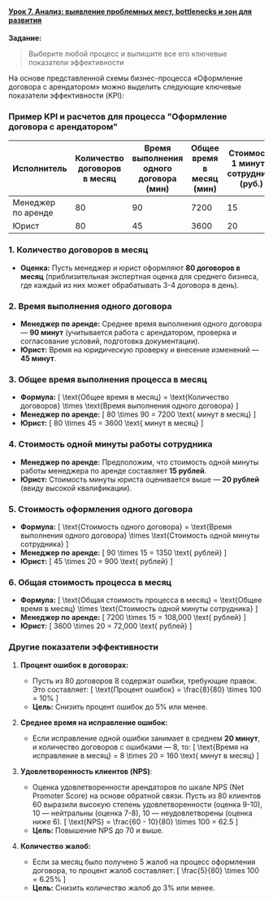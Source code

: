 #### [Урок 7. Анализ: выявление проблемных мест, bottlenecks и зон для развития](https://gb.ru/lessons/454194/homework)

**Задание:**
> Выберите любой процесс и выпишите все его ключевые показатели эффективности

На основе представленной схемы бизнес-процесса «Оформление договора с арендатором» можно выделить следующие ключевые показатели эффективности (KPI):

### Пример KPI и расчетов для процесса "Оформление договора с арендатором"

| **Исполнитель**             | **Количество договоров в месяц** | **Время выполнения одного договора (мин)** | **Общее время в месяц (мин)** | **Стоимость 1 минуты сотрудника (руб.)** | **Стоимость одного договора (руб.)** | **Общая стоимость процесса в месяц (руб.)** |
|-----------------------------|----------------------------------|-------------------------------------------|-------------------------------|-----------------------------------------|---------------------------------------|--------------------------------------------|
| Менеджер по аренде           | 80                               | 90                                        | 7200                          | 15                                      | 1350                                  | 108 000                                     |
| Юрист                        | 80                               | 45                                        | 3600                          | 20                                      | 900                                   | 72 000                                      |

### 1. **Количество договоров в месяц**

- **Оценка:** Пусть менеджер и юрист оформляют **80 договоров в месяц** (приблизительная экспертная оценка для среднего бизнеса, где каждый из них может обрабатывать 3-4 договора в день).

### 2. **Время выполнения одного договора**

- **Менеджер по аренде:** Среднее время выполнения одного договора — **90 минут** (учитывается работа с арендатором, проверка и согласование условий, подготовка документации).
- **Юрист:** Время на юридическую проверку и внесение изменений — **45 минут**.

### 3. **Общее время выполнения процесса в месяц**

- **Формула:**
     \[
     \text{Общее время в месяц} = \text{Количество договоров} \times \text{Время выполнения одного договора}
     \]
- **Менеджер по аренде:**
     \[
     80 \times 90 = 7200 \text{ минут в месяц}
     \]
- **Юрист:**
     \[
     80 \times 45 = 3600 \text{ минут в месяц}
     \]

### 4. **Стоимость одной минуты работы сотрудника**

- **Менеджер по аренде:** Предположим, что стоимость одной минуты работы менеджера по аренде составляет **15 рублей**.
- **Юрист:** Стоимость минуты юриста оценивается выше — **20 рублей** (ввиду высокой квалификации).

### 5. **Стоимость оформления одного договора**

- **Формула:**
     \[
     \text{Стоимость одного договора} = \text{Время выполнения одного договора} \times \text{Стоимость одной минуты сотрудника}
     \]
- **Менеджер по аренде:**
     \[
     90 \times 15 = 1350 \text{ рублей}
     \]
- **Юрист:**
     \[
     45 \times 20 = 900 \text{ рублей}
     \]

### 6. **Общая стоимость процесса в месяц**

- **Формула:**
     \[
     \text{Общая стоимость процесса в месяц} = \text{Общее время в месяц} \times \text{Стоимость одной минуты сотрудника}
     \]
- **Менеджер по аренде:**
     \[
     7200 \times 15 = 108\,000 \text{ рублей}
     \]
- **Юрист:**
     \[
     3600 \times 20 = 72\,000 \text{ рублей}
     \]

### Другие показатели эффективности

1. **Процент ошибок в договорах:**
   - Пусть из 80 договоров 8 содержат ошибки, требующие правок. Это составляет:
     \[
     \text{Процент ошибок} = \frac{8}{80} \times 100 = 10\%
     \]
   - **Цель:** Снизить процент ошибок до 5% или менее.

2. **Среднее время на исправление ошибок:**
   - Если исправление одной ошибки занимает в среднем **20 минут**, и количество договоров с ошибками — 8, то:
     \[
     \text{Время на исправление в месяц} = 8 \times 20 = 160 \text{ минут в месяц}
     \]

3. **Удовлетворенность клиентов (NPS)**:
   - Оценка удовлетворенности арендаторов по шкале NPS (Net Promoter Score) на основе обратной связи. Пусть из 80 клиентов 60 выразили высокую степень удовлетворенности (оценка 9-10), 10 — нейтральны (оценка 7-8), 10 — неудовлетворены (оценка ниже 6).
     \[
     \text{NPS} = \frac{60 - 10}{80} \times 100 = 62.5
     \]
   - **Цель:** Повышение NPS до 70 и выше.

4. **Количество жалоб:**
   - Если за месяц было получено 5 жалоб на процесс оформления договора, то процент жалоб составляет:
     \[
     \frac{5}{80} \times 100 = 6.25\%
     \]
   - **Цель:** Снизить количество жалоб до 3% или менее.
